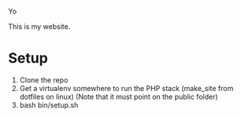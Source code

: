 Yo 

This is my website.

# Setup

1. Clone the repo
2. Get a virtualenv somewhere to run the PHP stack (make_site from dotfiles on linux) (Note that it must point on the public folder)
3. bash bin/setup.sh
